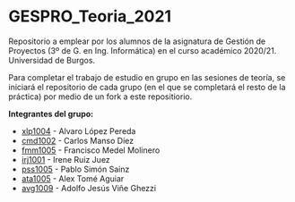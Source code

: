 # GESPRO_Teoria_2021
Repositorio a emplear por los alumnos de la asignatura de Gestión de Proyectos (3º de G. en Ing. Informática) en el curso académico 2020/21. Universidad de Burgos.

Para completar el trabajo de estudio en grupo en las sesiones de teoría, se iniciará el repositorio de cada grupo (en el que se completará el resto de la práctica) por medio de un fork a este repositiorio.

**Integrantes del grupo:**
* [xlp1004](https://github.com/xlp1004) - Alvaro López Pereda
* [cmd1002](https://github.com/cmd1002) - Carlos Manso Díez
* [fmm1005](https://github.com/fmm1005) - Francisco Medel Molinero
* [irj1001](https://github.com/irj1001) - Irene Ruiz Juez
* [pss1005](https://github.com/pss1005) - Pablo Simón Sainz
* [ata1005](https://github.com/ata1005) - Alex Tomé Aguiar
* [avg1009](https://github.com/avg1009) - Adolfo Jesús Viñe Ghezzi
